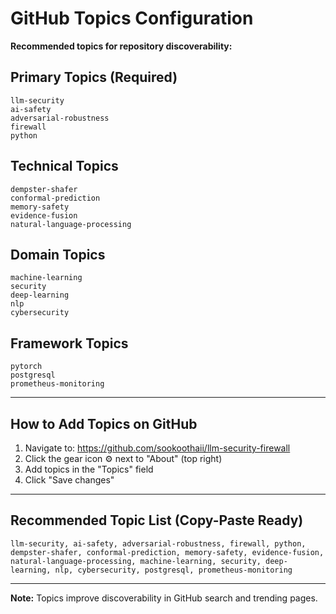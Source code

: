 # GitHub Topics Configuration

**Recommended topics for repository discoverability:**

## Primary Topics (Required)
```
llm-security
ai-safety
adversarial-robustness
firewall
python
```

## Technical Topics
```
dempster-shafer
conformal-prediction
memory-safety
evidence-fusion
natural-language-processing
```

## Domain Topics
```
machine-learning
security
deep-learning
nlp
cybersecurity
```

## Framework Topics
```
pytorch
postgresql
prometheus-monitoring
```

---

## How to Add Topics on GitHub

1. Navigate to: https://github.com/sookoothaii/llm-security-firewall
2. Click the gear icon ⚙️ next to "About" (top right)
3. Add topics in the "Topics" field
4. Click "Save changes"

---

## Recommended Topic List (Copy-Paste Ready)

```
llm-security, ai-safety, adversarial-robustness, firewall, python, dempster-shafer, conformal-prediction, memory-safety, evidence-fusion, natural-language-processing, machine-learning, security, deep-learning, nlp, cybersecurity, postgresql, prometheus-monitoring
```

---

**Note:** Topics improve discoverability in GitHub search and trending pages.

